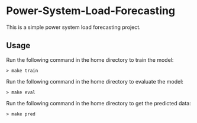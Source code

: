 # Power-System-Load-Forecasting

This is a simple power system load forecasting project.

## Usage

Run the following command in the home directory to train the model:

```console
> make train
```

Run the following command in the home directory to evaluate the model:

```console
> make eval
```

Run the following command in the home directory to get the predicted data:

```console
> make pred
```
